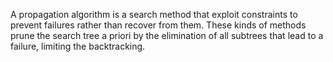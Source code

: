 A propagation algorithm is a search method that exploit constraints to prevent failures rather than recover from them.
These kinds of methods prune the search tree a priori by the elimination of all subtrees that lead to a failure, limiting the backtracking.